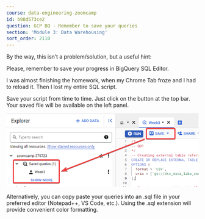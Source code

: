 ```yaml
---
course: data-engineering-zoomcamp
id: b98d573ce2
question: GCP BQ - Remember to save your queries
section: 'Module 3: Data Warehousing'
sort_order: 2110
---
```


By the way, this isn’t a problem/solution, but a useful hint:

Please, remember to save your progress in BigQuery SQL Editor.

I was almost finishing the homework, when my Chrome Tab froze and I had to reload it. Then I lost my entire SQL script.

Save your script from time to time. Just click on the button at the top bar. Your saved file will be available on the left panel.

![Image](images/data-engineering-zoomcamp/image_85e101a4.png)

Alternatively, you can copy paste your queries into an .sql file in your preferred editor (Notepad++, VS Code, etc.). Using the .sql extension will provide convenient color formatting.

